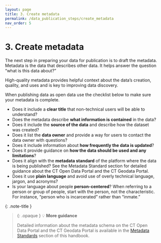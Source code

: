 ```yaml
---
layout: page
title: 3. Create metadata
permalink: /data_publication_steps/create_metadata
nav_order: 5
---
```


# 3. Create metadata 

The next step in preparing your data for publication is to draft the metadata. Metadata is the data that describes other data. It helps answer the question “what is this data about?” 

High-quality metadata provides helpful context about the data’s creation, quality, and uses and is key to improving data discovery.

When publishing data as open data use the checklist below to make sure your metadata is complete.

* Does it include a **clear title** that non-technical users will be able to understand?
* Does the metadata describe **what information is contained** in the data?
* Does it include the **source of the data** and describe how the dataset was created?
* Does it list the **data owner** and provide a way for users to contact the data owner with questions?
* Does it include information about **how frequently the data is updated**?
* Does it provide guidance on **how the data should be used and any limitations**?
* Does it align with the **metadata standard** of the platform where the data is being published? See the Metadata Standard section for detailed guidance about the CT Open Data Portal and the CT Geodata Portal.
* Does it use **plain language** and avoid use of overly technical language, jargon, and acronyms?
* Is your language about people **person-centered**? When referring to a person or group of people, start with the person, not the characteristic. For instance, “person who is incarcerated” rather than “inmate.”

{: .note-title }
> {: .opaque }
>💡 **More guidance**
>
>Detailed information about the metadata schema on the CT Open Data Portal and the CT Geodata Portal is available in the [Metadata Standards](open_data_resources/metadata_standards) section of this handbook.
